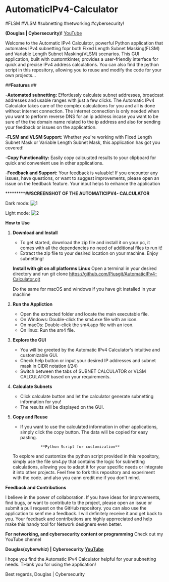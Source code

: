 # AutomaticIPv4-Calculator
#FLSM #VLSM #subnetting #networking #cybersecurity!



**(Douglas | Cybersecurity)!**
[YouTube](https://www.youtube.com/@douglasop_)


Welcome to the Automatic IPv4 Calculator, powerful Python application that automates IPv4 subnetting fopr both Fixed Length Subnet Masking(FLSM) and Variable Length Subnet Masking(VLSM) scenarios.
This GUI application, built with customtkinter, provides a user-friendly interface for quick and precise IPv4 address calculations. You can also find the python script in this repository, allowing you
to reuse and modify the code for your own projects...



##**Features** ##

-**Automated subnetting:** Effortlessly calculate subnet addresses, broadcast addresses and usable ranges with just a few clicks.
The Automatic IPv4 Calculator takes care of the complex calculations for you and all is done without internet connection.
The internet connection is only needed when you want to perform reverse DNS for an ip address incase you want to be sure of the the domain name related to the ip address and also
for sending your feedback or issues on the applicattion.

-**FLSM and VLSM Support:** Whether you're working with Fixed Length Subnet Mask or Variable Length Subnet Mask, this application has got you covered!

-**Copy Functionality:** Easily copy calcu;ated results to your clipboard for quick and  convenient use in other applications.

-**Feedback and Support:** Your feedback is valuable! If you encounter any issues, have questions, or want to suggest improvements, please open an issue on the feedback feature.
Your input helps to enhance the application


***********************************##SCREENSHOT OF THE AUTOMATICIPV4- CALCULATOR**************************




Dark mode:
![1](https://github.com/Piusgit/AutomaticIPv4-Calculator/assets/88792621/b326eaf5-4aa1-44a7-9fc9-7fd325e3739b)



Light mode:
![2](https://github.com/Piusgit/AutomaticIPv4-Calculator/assets/88792621/d6ff5a85-7c40-48ff-9b50-266286a96f8e)
















**How to Use**
1. **Download and Install**
   - To get started, download the zip file and install it on your pc, it comes with all the dependencies no need of additional files to run it!
   -  Extract the zip file to your desired location on your machine. Enjoy subnetting!
  
     **Install with git on all platforms**
       **Linux**
   Open a terminal in your desired directory and run git clone https://github.com/Piusgit/AutomaticIPv4-Calculator.git

   Do the same for macOS and windows if you have git installed in your machine
      


3. **Run the Appliction**
     - Open the extracted folder and locate the main executable file.
     - On Windows: Double-click the sm4.exe file with an icon.
     - On macOs: Double-click the sm4.app file with an icon.
     - On linux: Run the sm4 file.
  
4. **Explore the GUI**
     - You will be greeted by the Automatic IPv4 Calculator's intuitive and customizable GUi.
     - Check help button or input your desired IP addresses and subnet mask in CIDR notation (/24)
     - Switch between the tabs of SUBNET CALCULATOR or VLSM CALCULATOR based on your requirements.

5. **Calculate Subnets**
     - Click calculate button and let the calculator generate subnetting information for you!
     - The results will be displayed on the GUI.
  
6. **Copy and Reuse**
     - If you want to use the calculated information in other applications, simply click the copy button. The data will be copied for easy pasting.
  





                    **Python Script for customization**

   To explore and customize the python script provided in this repository, simply use the file    sm4.py that contains the logic for subnetting calculations, allowing you to
   adapt it for your specific needs or integrate it into other projects. Feel free to fork this repository and experiment with the code. and also you cann credit me if you don't mind.


**Feedback and Contributions**

I believe in the power of collaboration. If you have ideas for improvements, find bugs, or want to contribute to the project, please open an issue or submit a pull request on the
GitHub repository. you can also use the application to senf me a feedback. I will definitely receive it and get back to you. Your feedback and contributions are highly apprreciated and 
help make this handy tool for Network designers even better.


**For networking, and cybersecurity content or programming**
  Check out my YouTube chennel

  **Douglas(cyberwhiz) | Cybersecurity**
  **[YouTube](https://www.youtube.com/@douglasop_)**

  I hope you find the Automatic IPv4 Calculator helpful for your subnetting needs. THank you for using the application!

  
  Best regards,
  Douglas | Cybersecurity




  




